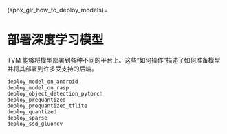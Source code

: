 (sphx_glr_how_to_deploy_models)=
# 部署深度学习模型

TVM 能够将模型部署到各种不同的平台上。这些“如何操作”描述了如何准备模型并将其部署到许多受支持的后端。

```{toctree}
deploy_model_on_android
deploy_model_on_rasp
deploy_object_detection_pytorch
deploy_prequantized
deploy_prequantized_tflite
deploy_quantized
deploy_sparse
deploy_ssd_gluoncv
```
